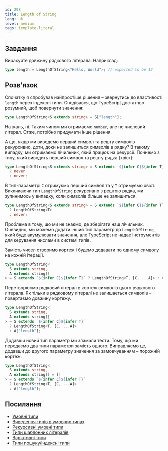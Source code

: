 ```yaml
---
id: 298
title: Length of String
lang: uk
level: medium
tags: template-literal
---
```


## Завдання

Вирахуйте довжину рядкового літерала.
Наприклад:

```typescript
type length = LengthOfString<"Hello, World">; // expected to be 12
```

## Розв'язок

Спочатку я спробував найпростіше рішення – звернутись до властивості `length` через індексні типи.
Сподівався, що TypeScript достатньо розумний, щоб повернути значення:

```typescript
type LengthOfString<S extends string> = S["length"];
```

На жаль, ні.
Таким чином ми отримаємо `number`, але не числовий літерал.
Отже, потрібно придумати інше рішення.

А що, якщо ми виведемо перший символ та решту символів рекурсивно, доти, доки не залишиться символів в рядку?
В такому випадку, ми отримаємо лічильник, який працює на рекурсії.
Почнемо з типу, який виводить перший символ та решту рядка (хвіст):

```typescript
type LengthOfString<S extends string> = S extends `${infer C}${infer T}`
  ? never
  : never;
```

В тип-параметрі `C` отримуємо перший символ та у `T` отримуємо хвіст.
Викликаючи тип `LengthOfString` рекурсивно з рештою рядка, ми зупинимось у випадку, коли символів більше не залишиться.

```typescript
type LengthOfString<S extends string> = S extends `${infer C}${infer T}`
  ? LengthOfString<T>
  : never;
```

Проблема в тому, що ми не знаємо, де зберігати наш лічильник.
Очевидно, ми можемо додати інший тип параметр до `LengthOfString`, який буде акумулювати значення, але TypeScript не надає інструментів для керування числами в системі типів.

Замість чисел створимо кортеж і будемо додавати по одному символу на кожній ітерації.

```typescript
type LengthOfString<
  S extends string,
  A extends string[]
> = S extends `${infer C}${infer T}` ? LengthOfString<T, [C, ...A]> : never;
```

Перетворюємо рядковий літерал в кортеж символів цього рядкового літерала.
Як тільки в рядковому літералі не залишається символів – повертаємо довжину кортежу.

```typescript
type LengthOfString<
  S extends string,
  A extends string[]
> = S extends `${infer C}${infer T}`
  ? LengthOfString<T, [C, ...A]>
  : A["length"];
```

Додавши новий тип параметр ми зламали тести.
Тому, що ми передаємо два типи параметри замість одного.
Виправляємо це, додавши до другого параметру значення за замовчуванням – порожній кортеж.

```typescript
type LengthOfString<
  S extends string,
  A extends string[] = []
> = S extends `${infer C}${infer T}`
  ? LengthOfString<T, [C, ...A]>
  : A["length"];
```

## Посилання

- [Умовні типи](https://www.typescriptlang.org/docs/handbook/2/conditional-types.html)
- [Виведення типів в умовних типах](https://www.typescriptlang.org/docs/handbook/2/conditional-types.html#inferring-within-conditional-types)
- [Рекурсивні умовні типи](https://www.typescriptlang.org/docs/handbook/release-notes/typescript-4-1.html#recursive-conditional-types)
- [Типи шаблонних літералів](https://www.typescriptlang.org/docs/handbook/release-notes/typescript-4-1.html#template-literal-types)
- [Варіативні типи](https://www.typescriptlang.org/docs/handbook/release-notes/typescript-4-0.html#variadic-tuple-types)
- [Типи пошуку/індексні типи](https://www.typescriptlang.org/docs/handbook/2/indexed-access-types.html)
